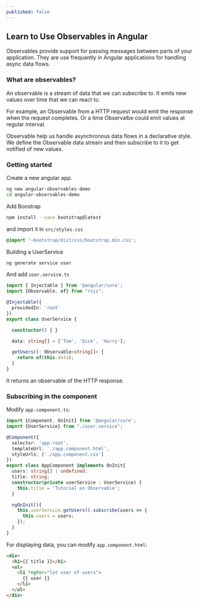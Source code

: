 ```yaml
---
published: false
---
```

## Learn to Use Observables in Angular


Observables provide support for passing messages between parts of your application. They are use frequently in Angular applications for handling async data flows. 

### What are observables?

An observable is a stream of data that we can subscribe to. It emits new values over time that we can react to. 

For example, an Observable from a HTTP request would emit the response when the request completes. Or a time Observalbe could emit values at regular interval. 

Observable help us handle asynchronous data flows in a declarative style.  We define the Observable data stream and then subscribe to it to get notified of new values.


### Getting started

Create a new angular app. 

```bash
ng new angular-observables-demo
cd angular-observables-demo
```

Add Boostrap

```bash
npm install --save bootstrap@latest
```

and import it in  `src/styles.css`

```css
@import '~bootstrap/dist/css/bootstrap.min.css';
```

Building a UserService

```bash
ng generate service user
```

And add `user.service.ts`

```ts
import { Injectable } from '@angular/core';
import {Observable, of} from "rxjs";

@Injectable({
  providedIn: 'root'
})
export class UserService {

  constructor() { }

  data: string[] = ['Tom', 'Dick', 'Harry'];

  getUsers(): Observable<string[]> {
    return of(this.data);
  }
}
```

It returns an observable of the HTTP response. 

### Subscribing in the component

Modify `app.component.ts`: 

```ts
import {Component, OnInit} from '@angular/core';
import {UserService} from "./user.service";

@Component({
  selector: 'app-root',
  templateUrl: './app.component.html',
  styleUrls: ['./app.component.css']
})
export class AppComponent implements OnInit{
  users: string[] | undefined;
  title: string;
  constructor(private userService : UserService) {
    this.title = 'Tutorial on Observable';
  }

  ngOnInit(){
    this.userService.getUsers().subscribe(users => {
      this.users = users;
    });
  }
}
```
For displaying data, you can modify `app.component.html`: 

```html
<div>
  <h1>{{ title }}</h1>
  <ul>
    <li *ngFor="let user of users">
      {{ user }}
    </li>
  </ul>
</div>

```